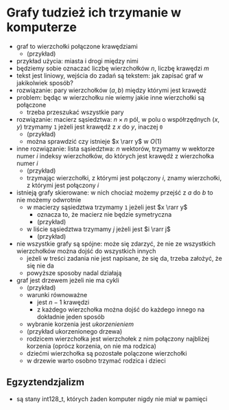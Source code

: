 # Grafy tudzież ich trzymanie w komputerze

- graf to wierzchołki połączone krawędziami
  - (przykład)
- przykład użycia: miasta i drogi między nimi
- będziemy sobie oznaczać liczbę wierzchołków $n$, liczbę krawędzi $m$
- tekst jest liniowy, wejścia do zadań są tekstem: jak zapisać graf w jakikolwiek sposób?
- rozwiązanie: pary wierzchołków $(a, b)$ między którymi jest krawędź
- problem: będąc w wierzchołku nie wiemy jakie inne wierzchołki są połączone
  - trzeba przeszukać wszystkie pary
- rozwiązanie: macierz sąsiedztwa: $n \times n$ pól, w polu o współrzędnych $(x, y)$ trzymamy `1` jeżeli jest krawędź z $x$ do $y$, inaczej `0`
  - (przykład)
  - można sprawdzić czy istnieje $x \rarr y$ w $O(1)$
- inne rozwiązanie: lista sąsiedztwa: $n$ wektorów, trzymamy w wektorze numer $i$ indeksy wierzchołków, do których jest krawędź z wierzchołka numer $i$
  - (przykład)
  - trzymając wierzchołki, z którymi jest połączony $i$, znamy wierzchołki, z którymi jest połączony $i$
- istnieją grafy skierowane: w nich chociaż możemy przejść z $a$ do $b$ to nie możemy odwrotnie
  - w macierzy sąsiedztwa trzymamy `1` jeżeli jest $x \rarr y$
    - oznacza to, że macierz nie będzie symetryczna
    - (przykład)
  - w liście sąsiedztwa trzymamy $j$ jeżeli jest $i \rarr j$
    - (przykład)
- nie wszystkie grafy są spójne: może się zdarzyć, że nie ze wszystkich wierzchołków można dojść do wszystkich innych
  - jeżeli w treści zadania nie jest napisane, że się da, trzeba założyć, że się nie da
  - powyższe sposoby nadal działają
- graf jest drzewem jeżeli nie ma cykli
  - (przykład)
  - warunki równoważne
    - jest $n - 1$ krawędzi
    - z każdego wierzchołka można dojść do każdego innego na dokładnie jeden sposób
  - wybranie korzenia jest _ukorzenieniem_
  - (przykład ukorzenionego drzewa)
  - rodzicem wierzchołka jest wierzchołek z nim połączony najbliżej korzenia (oprócz korzenia, on nie ma rodzica)
  - dziećmi wierzchołka są pozostałe polączone wierzchołki
  - w drzewie warto osobno trzymać rodzica i dzieci

## Egzyztendzjalizm

- są stany int128_t, których żaden komputer nigdy nie miał w pamięci
